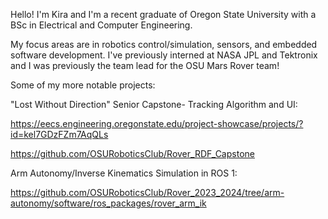Hello! I'm Kira and I'm a recent graduate of Oregon State University with a BSc in Electrical and Computer Engineering.

My focus areas are in robotics control/simulation, sensors, and embedded software development. I've previously interned at NASA JPL and Tektronix and I was previously the team lead for the OSU Mars Rover team!

Some of my more notable projects:

"Lost Without Direction" Senior Capstone- Tracking Algorithm and UI: 

<https://eecs.engineering.oregonstate.edu/project-showcase/projects/?id=kel7GDzFZm7AqQLs>

<https://github.com/OSURoboticsClub/Rover_RDF_Capstone>

Arm Autonomy/Inverse Kinematics Simulation in ROS 1: 

<https://github.com/OSURoboticsClub/Rover_2023_2024/tree/arm-autonomy/software/ros_packages/rover_arm_ik>

<!---
kira-the-engineer/kira-the-engineer is a ✨ special ✨ repository because its `README.md` (this file) appears on your GitHub profile.
You can click the Preview link to take a look at your changes.
--->
